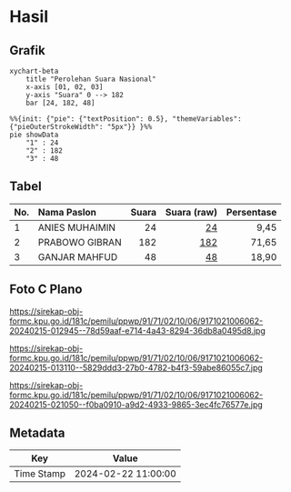 # Hasil

## Grafik

```mermaid
xychart-beta
    title "Perolehan Suara Nasional"
    x-axis [01, 02, 03]
    y-axis "Suara" 0 --> 182
    bar [24, 182, 48]
```

```mermaid
%%{init: {"pie": {"textPosition": 0.5}, "themeVariables": {"pieOuterStrokeWidth": "5px"}} }%%
pie showData
    "1" : 24
    "2" : 182
    "3" : 48
```

## Tabel

| No. | Nama Paslon    | Suara | Suara (raw) | Persentase |
|:--- |:-------------- | -----:| -----------:| ----------:|
| 1   | ANIES MUHAIMIN | 24    | [24][p-1]   | 9,45       |
| 2   | PRABOWO GIBRAN | 182   | [182][p-2]  | 71,65      |
| 3   | GANJAR MAHFUD  | 48    | [48][p-3]   | 18,90      |


[p-1]: https://github.com/gigit-pemilu/pemilu-2024/blob/main/pilpres/hitung-suara/sub/91-papua/sub/71-kota-jayapura/sub/02-jayapura-selatan/sub/1006-hamadi/sub/062-tps/sub/paslon-1.txt
[p-2]: https://github.com/gigit-pemilu/pemilu-2024/blob/main/pilpres/hitung-suara/sub/91-papua/sub/71-kota-jayapura/sub/02-jayapura-selatan/sub/1006-hamadi/sub/062-tps/sub/paslon-2.txt
[p-3]: https://github.com/gigit-pemilu/pemilu-2024/blob/main/pilpres/hitung-suara/sub/91-papua/sub/71-kota-jayapura/sub/02-jayapura-selatan/sub/1006-hamadi/sub/062-tps/sub/paslon-3.txt

## Foto C Plano

https://sirekap-obj-formc.kpu.go.id/181c/pemilu/ppwp/91/71/02/10/06/9171021006062-20240215-012945--78d59aaf-e714-4a43-8294-36db8a0495d8.jpg

https://sirekap-obj-formc.kpu.go.id/181c/pemilu/ppwp/91/71/02/10/06/9171021006062-20240215-013110--5829ddd3-27b0-4782-b4f3-59abe86055c7.jpg

https://sirekap-obj-formc.kpu.go.id/181c/pemilu/ppwp/91/71/02/10/06/9171021006062-20240215-021050--f0ba0910-a9d2-4933-9865-3ec4fc76577e.jpg


## Metadata

| Key        | Value               |
| ---------- | ------------------- |
| Time Stamp | 2024-02-22 11:00:00 |



